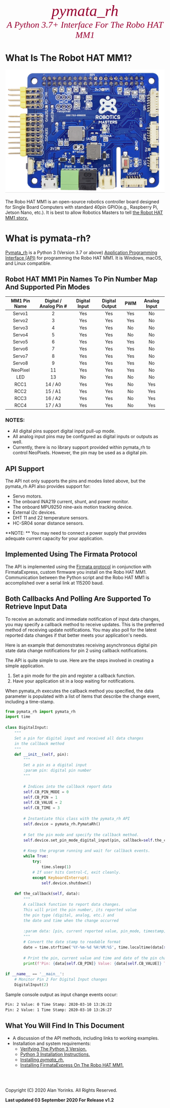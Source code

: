 

<div style="text-align:center;color:#990033; font-family:times, serif; font-size:3.5em"><i>pymata_rh</i></div>

<div style="text-align:center;color:#990033; font-family:times, serif; font-size:2em"><i>A Python 3.7+ Interface For The Robo HAT MM1</i></div>


# What Is The Robot HAT MM1?
![](./images/robohatmm1.png)
<br>
<br>
The Robo HAT MM1 is an open-source robotics controller board designed for Single Board 
Computers with standard 40pin GPIO(e.g., Raspberry Pi, Jetson Nano, etc.). It is best to allow Robotics Masters to tell
[the Robot HAT MM1 story.](https://robohatmm1-docs.readthedocs.io/en/latest/)

# What is pymata-rh? 

[Pymata_rh](https://github.com/MrYsLab/pymata_rh) is a Python 3 (Version 3.7 or above)  [Application Programming 
Interface (API)](https://htmlpreview.github.io/?https://github.com/MrYsLab/pymata_rh/blob/master/html/pymata_rh/index.html)
for programming the Robo HAT MM1.
It is Windows, macOS, and Linux compatible.

## Robot HAT MM1 Pin Names To Pin Number Map And Supported Pin Modes

**MM1 Pin Name**|**Digital / Analog Pin #**|**Digital Input**|**Digital Output**|**PWM**|**Analog Input**
:-----:|:-----:|:-----:|:-----:|:-----:|:-----:
Servo1|2|Yes|Yes|Yes|No
Servo2|3|Yes|Yes|Yes|No
Servo3|4|Yes|Yes|No|No
Servo4|5|Yes|Yes|No|No
Servo5|6|Yes|Yes|Yes|No
Servo6|7|Yes|Yes|Yes|No
Servo7|8|Yes|Yes|Yes|No
Servo8|9|Yes|Yes|Yes|No
NeoPixel |11|Yes|Yes|Yes|No      
LED      | 13|No|Yes|No|No
RCC1     | 14 / A0 |Yes|Yes|No|Yes
RCC2     | 15 / A1 |Yes|Yes|No|Yes
RCC3     | 16 / A2 |Yes|Yes|No|Yes
RCC4     | 17 / A3 |Yes|Yes|No|Yes

### NOTES:
* All digital pins support digital input pull-up mode.
* All analog input pins may be configured as digital inputs or outputs as well.
* Currently, there is no library support provided within pymata_rh to control NeoPixels. However, the pin may be used as a digital pin.

## API Support
The API not only supports the pins and modes listed above, but the pymata_rh API also
provides support for:

* Servo motors.
* The onboard INA219 current, shunt, and power monitor.
* The onboard MPU9250 nine-axis motion tracking device.
* External i2c devices. 
* DHT 11 and 22 temperature sensors.
* HC-SR04 sonar distance sensors.

**NOTE: ** You may need to connect a power supply that provides adequate current capacity for your application.

## Implemented Using The Firmata Protocol

The API is implemented using the
 [Firmata protocol](https://github.com/firmata/protocol) in conjunction with FirmataExpress,
custom firmware you install on the Robo HAT MM1.
Communication between the Python script and the Robo HAT MM1 is accomplished over a serial link at 115200 baud.


## Both Callbacks And Polling Are Supported To Retrieve Input Data

To receive an automatic and immediate notification of input data changes, you may specify a callback 
method to receive updates. This is the preferred method of receiving update notifications.
You may also  poll for the latest reported data changes if that better meets your application's needs.

Here is an example that demonstrates receiving asynchronous digital pin state data change notifications for pin 2 using
 callback notifications.

The API is quite simple to use. Here are the steps involved in creating a simple application.

1. Set a pin mode for the pin and register a callback function.
2. Have your application sit in a loop waiting for notifications.
    
When pymata_rh executes the callback method you specified, the data parameter is populated with 
a list of items that describe the change event, including a time-stamp.


```python
from pymata_rh import pymata_rh
import time

class DigitalInput:
    """
    Set a pin for digital input and received all data changes
    in the callback method
    """
    def __init__(self, pin):
        """
        Set a pin as a digital input
        :param pin: digital pin number
        """

        # Indices into the callback report data
        self.CB_PIN_MODE = 0
        self.CB_PIN = 1
        self.CB_VALUE = 2
        self.CB_TIME = 3

        # Instantiate this class with the pymata_rh API
        self.device = pymata_rh.PymataRh()

        # Set the pin mode and specify the callback method.
        self.device.set_pin_mode_digital_input(pin, callback=self.the_callback)

        # Keep the program running and wait for callback events.
        while True:
            try:
                time.sleep(1)
            # If user hits Control-C, exit cleanly.
            except KeyboardInterrupt:
                self.device.shutdown()

    def the_callback(self, data):
        """
        A callback function to report data changes.
        This will print the pin number, its reported value
        the pin type (digital, analog, etc.) and
        the date and time when the change occurred

        :param data: [pin, current reported value, pin_mode, timestamp]
        """
        # Convert the date stamp to readable format
        date = time.strftime('%Y-%m-%d %H:%M:%S', time.localtime(data[self.CB_TIME]))

        # Print the pin, current value and time and date of the pin change event.
        print(f'Pin: {data[self.CB_PIN]} Value: {data[self.CB_VALUE]} Time Stamp: {date}')

if __name__ == '__main__':
    # Monitor Pin 2 For Digital Input changes
    DigitalInput(2)

```

Sample console output as input change events occur:
```bash
Pin: 2 Value: 0 Time Stamp: 2020-03-10 13:26:22
Pin: 2 Value: 1 Time Stamp: 2020-03-10 13:26:27
```


## What You Will Find In This Document

* A discussion of the API methods, including links to working examples.
* Installation and system requirements:
    * [Verifying The Python 3 Version.](./python_3_verify/#how-to-verify-the-python-3-version-installed) 
    * [Python 3 Installation Instructions.](./python_install/#installing-python-37-or-greater)
    * [Installing _pymata_rh_.](./install_pymata_rh/#before-you-install)
    * [Installing FirmataExpress On The Robo HAT MM1.](./firmata_express/#installation-instructions)


<br>
<br>

Copyright (C) 2020 Alan Yorinks. All Rights Reserved.

**Last updated 03 September 2020 For Release v1.2**

